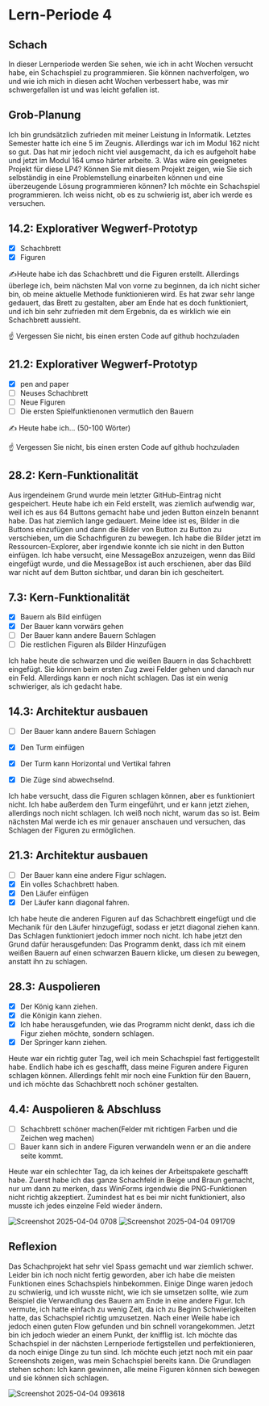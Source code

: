 
# Lern-Periode 4

## Schach 

In dieser Lernperiode werden Sie sehen, wie ich in acht Wochen versucht habe, ein Schachspiel zu programmieren. Sie können nachverfolgen, wo und wie ich mich in diesen acht Wochen verbessert habe, was mir schwergefallen ist und was leicht gefallen ist.

## Grob-Planung

Ich bin grundsätzlich zufrieden mit meiner Leistung in Informatik. Letztes Semester hatte ich eine 5 im Zeugnis. Allerdings war ich im Modul 162 nicht so gut. Das hat mir jedoch nicht viel ausgemacht, da ich es aufgeholt habe und jetzt im Modul 164 umso härter arbeite.
3. Was wäre ein geeignetes Projekt für diese LP4? Können Sie mit diesem Projekt zeigen, wie Sie sich selbständig in eine Problemstellung einarbeiten können und eine überzeugende Lösung programmieren können?
Ich möchte ein Schachspiel programmieren. Ich weiss nicht, ob es zu schwierig ist, aber ich werde es versuchen.

## 14.2: Explorativer Wegwerf-Prototyp

- [x] Schachbrett 
- [x] Figuren 

✍️Heute habe ich das Schachbrett und die Figuren erstellt. Allerdings überlege ich, beim nächsten Mal von vorne zu beginnen, da ich nicht sicher bin, ob meine aktuelle Methode funktionieren wird. Es hat zwar sehr lange gedauert, das Brett zu gestalten, aber am Ende hat es doch funktioniert, und ich bin sehr zufrieden mit dem Ergebnis, da es wirklich wie ein Schachbrett aussieht.

☝️ Vergessen Sie nicht, bis einen ersten Code auf github hochzuladen

## 21.2: Explorativer Wegwerf-Prototyp

- [x] pen and paper
- [ ] Neuses Schachbrett
- [ ] Neue Figuren
- [ ] Die ersten Spielfunktienonen vermutlich den Bauern

✍️ Heute habe ich... (50-100 Wörter)

☝️ Vergessen Sie nicht, bis einen ersten Code auf github hochzuladen

## 28.2: Kern-Funktionalität

Aus irgendeinem Grund wurde mein letzter GitHub-Eintrag nicht gespeichert. Heute habe ich ein Feld erstellt, was ziemlich aufwendig war, weil ich es aus 64 Buttons gemacht habe und jeden Button einzeln benannt habe. Das hat ziemlich lange gedauert. Meine Idee ist es, Bilder in die Buttons einzufügen und dann die Bilder von Button zu Button zu verschieben, um die Schachfiguren zu bewegen. Ich habe die Bilder jetzt im Ressourcen-Explorer, aber irgendwie konnte ich sie nicht in den Button einfügen. Ich habe versucht, eine MessageBox anzuzeigen, wenn das Bild eingefügt wurde, und die MessageBox ist auch erschienen, aber das Bild war nicht auf dem Button sichtbar, und daran bin ich gescheitert.

## 7.3: Kern-Funktionalität

- [x] Bauern als Bild einfügen
- [x] Der Bauer kann vorwärs gehen
- [ ] Der Bauer kann andere Bauern Schlagen
- [ ] Die restlichen Figuren als Bilder Hinzufügen

Ich habe heute die schwarzen und die weißen Bauern in das Schachbrett eingefügt. Sie können beim ersten Zug zwei Felder gehen und danach nur ein Feld. Allerdings kann er noch nicht schlagen. Das ist ein wenig schwieriger, als ich gedacht habe.

## 14.3: Architektur ausbauen

- [ ] Der Bauer kann andere Bauern Schlagen
- [x] Den Turm einfügen
- [x] Der Turm kann Horizontal und Vertikal fahren
- [x] Die Züge sind abwechselnd.

      
Ich habe versucht, dass die Figuren schlagen können, aber es funktioniert nicht. Ich habe außerdem den Turm eingeführt, und er kann jetzt ziehen, allerdings noch nicht schlagen. Ich weiß noch nicht, warum das so ist. Beim nächsten Mal werde ich es mir genauer anschauen und versuchen, das Schlagen der Figuren zu ermöglichen.
## 21.3: Architektur ausbauen

- [ ] Der Bauer kann eine andere Figur schlagen.
- [x] Ein volles Schachbrett haben.
- [x] Den Läufer einfügen
- [x] Der Läufer kann diagonal fahren.

Ich habe heute die anderen Figuren auf das Schachbrett eingefügt und die Mechanik für den Läufer hinzugefügt, sodass er jetzt diagonal ziehen kann. Das Schlagen funktioniert jedoch immer noch nicht. Ich habe jetzt den Grund dafür herausgefunden: Das Programm denkt, dass ich mit einem weißen Bauern auf einen schwarzen Bauern klicke, um diesen zu bewegen, anstatt ihn zu schlagen.

## 28.3: Auspolieren

- [x] Der König kann ziehen.
- [x] die Königin kann ziehen.
- [x] Ich habe herausgefunden, wie das Programm nicht denkt, dass ich die Figur ziehen möchte, sondern schlagen.
- [x] Der Springer kann ziehen.

Heute war ein richtig guter Tag, weil ich mein Schachspiel fast fertiggestellt habe. Endlich habe ich es geschafft, dass meine Figuren andere Figuren schlagen können. Allerdings fehlt mir noch eine Funktion für den Bauern, und ich möchte das Schachbrett noch schöner gestalten.


## 4.4: Auspolieren & Abschluss

- [ ] Schachbrett schöner machen(Felder mit richtigen Farben und die Zeichen weg machen)
- [ ] Bauer kann sich in andere Figuren verwandeln wenn er an die andere seite kommt. 

Heute war ein schlechter Tag, da ich keines der Arbeitspakete geschafft habe. Zuerst habe ich das ganze Schachfeld in Beige und Braun gemacht, nur um dann zu merken, dass WinForms irgendwie die PNG-Funktionen nicht richtig akzeptiert. Zumindest hat es bei mir nicht funktioniert, also musste ich jedes einzelne Feld wieder ändern.

![Screenshot 2025-04-04 0708](https://github.com/user-attachments/assets/2e8e2319-e614-417a-b59b-f76563e23e38) ![Screenshot 2025-04-04 091709](https://github.com/user-attachments/assets/638b7c78-eb57-48b3-82e5-eec9358fdc8a)


## Reflexion

Das Schachprojekt hat sehr viel Spass gemacht und war ziemlich schwer. Leider bin ich noch nicht fertig geworden, aber ich habe die meisten Funktionen eines Schachspiels hinbekommen. Einige Dinge waren jedoch zu schwierig, und ich wusste nicht, wie ich sie umsetzen sollte, wie zum Beispiel die Verwandlung des Bauern am Ende in eine andere Figur. Ich vermute, ich hatte einfach zu wenig Zeit, da ich zu Beginn Schwierigkeiten hatte, das Schachspiel richtig umzusetzen. Nach einer Weile habe ich jedoch einen guten Flow gefunden und bin schnell vorangekommen. Jetzt bin ich jedoch wieder an einem Punkt, der knifflig ist. Ich möchte das Schachspiel in der nächsten Lernperiode fertigstellen und perfektionieren, da noch einige Dinge zu tun sind. Ich möchte euch jetzt noch mit ein paar Screenshots zeigen, was mein Schachspiel bereits kann. Die Grundlagen stehen schon: Ich kann gewinnen, alle meine Figuren können sich bewegen und sie können sich schlagen.


![Screenshot 2025-04-04 093618](https://github.com/user-attachments/assets/7b3b91d6-880a-4aba-8314-5b8f0f54cb23)


